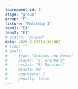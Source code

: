 ```yaml
---
tournament_id: 3
stage: "group"
group: "E"
fixture: "Matchday 3"
team1: "E4"
team2: "E1"
# status: "played"
date: 2026-3-13T14:30:00Z
# link: ""
# goals:
#   - team: "Anxious and Kevin"
#     player: "S. Granberg"
#     assist: "R. Manninen"
#     minute: 90
#     aggregate: 1
#     penalty: false
---
```

